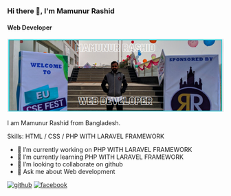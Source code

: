 ### Hi there 👋, I'm Mamunur Rashid
#### Web Developer
![Web Developer](https://github.com/Mamunur98/Mamunur98/blob/main/Capture.PNG?raw=true)

I am Mamunur Rashid from Bangladesh.

Skills:  HTML / CSS / PHP WITH LARAVEL FRAMEWORK

- 🔭 I’m currently working on PHP WITH LARAVEL FRAMEWORK 
- 🌱 I’m currently learning PHP WITH LARAVEL FRAMEWORK 
- 👯 I’m looking to collaborate on github 
- 💬 Ask me about Web development 


[<img src='https://cdn.jsdelivr.net/npm/simple-icons@3.0.1/icons/github.svg' alt='github' height='40'>](https://github.com/https://github.com/Mamunur98)  [<img src='https://cdn.jsdelivr.net/npm/simple-icons@3.0.1/icons/facebook.svg' alt='facebook' height='40'>](https://www.facebook.com/https://www.facebook.com/mamun9898)  

